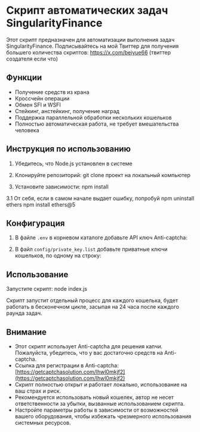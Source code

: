 # Скрипт автоматических задач SingularityFinance

Этот скрипт предназначен для автоматизации выполнения задач SingularityFinance.
Подписывайтесь на мой Твиттер для получения большего количества скриптов: https://x.com/beiyue66 (твиттер создателя если что)

## Функции

- Получение средств из крана
- Кроссчейн операции
- Обмен SFI и WSFI
- Стейкинг, анстейкинг, получение наград
- Поддержка параллельной обработки нескольких кошельков
- Полностью автоматическая работа, не требует вмешательства человека

## Инструкция по использованию

1. Убедитесь, что Node.js установлен в системе

2. Клонируйте репозиторий:
git clone проект на локальный компьютер

3. Установите зависимости:
npm install

3.1 От себя, если в самом начале выдает ошибку, попробуй
npm uninstall ethers
npm install ethers@5

## Конфигурация

1. В файле `.env` в корневом каталоге добавьте API ключ Anti-captcha:

2. В файл `config/private_key.list` добавьте приватные ключи кошельков, по одному на строку:

## Использование

Запустите скрипт:
node index.js

Скрипт запустит отдельный процесс для каждого кошелька, будет работать в бесконечном цикле, засыпая на 24 часа после каждого раунда задач.

## Внимание

- Этот скрипт использует Anti-captcha для решения капчи. Пожалуйста, убедитесь, что у вас достаточно средств на Anti-captcha.
- Ссылка для регистрации в Anti-captcha: [https://getcaptchasolution.com/lhwl0mkjf2](https://getcaptchasolution.com/lhwl0mkjf2)
- Скрипт полностью открыт и работает локально, использование на ваш страх и риск.
- Рекомендуется использовать новый кошелек, автор не несет ответственности за убытки, вызванные использованием скрипта.
- Настройте параметры работы в зависимости от возможностей вашего оборудования, чтобы избежать чрезмерного использования системных ресурсов.
